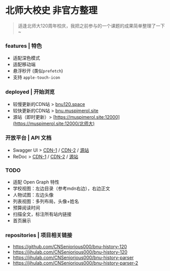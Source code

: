 # 北师大校史 非官方整理

> 适逢北师大120周年校庆，我把之前参与的一个课题的成果简单整理了一下~

### features | 特色

- 适配深色模式
- 适配移动端
- 悬浮秒开 (类似`prefetch`)
- 支持 `apple-touch-icon`

### deployed | 开始浏览

- 较慢更新的CDN站 > [bnu120.space](https://bnu120.space/北师大)
- 较快更新的CDN站 > [bnu.muspimerol.site](https://bnu.muspimerol.site/北师大)
- 源站（即时更新）> [https://muspimerol.site:12000](https://muspimerol.site:12000/北师大)

### 开放平台 | API 文档

- Swagger UI > [CDN-1](https://bnu120.space/docs) / [CDN-2](https://bnu.muspimerol.site/docs) / [源站](https://muspimerol.site:12000/docs)
- ReDoc > [CDN-1](https://bnu120.space/redoc) / [CDN-2](https://bnu.muspimerol.site/redoc) / [源站](https://muspimerol.site:12000/redoc)

### TODO

- 适配 Open Graph 特性
- 学校视图：左边目录（参考mdn右边），右边正文
- 人物试图：左边头像
- 列表视图：多列布局，头像+姓名
- 预算阅读时间
- 扫描全文，标注所有站内链接
- 首页展示

### repositories | 项目相关链接

- <https://github.com/CNSeniorious000/bnu-history-120>
- <https://jihulab.com/CNSeniorious000/bnu-history-120>
- <https://jihulab.com/CNSeniorious000/bnu-history-parser>
- <https://jihulab.com/CNSeniorious000/bnu-history-parser-2>
